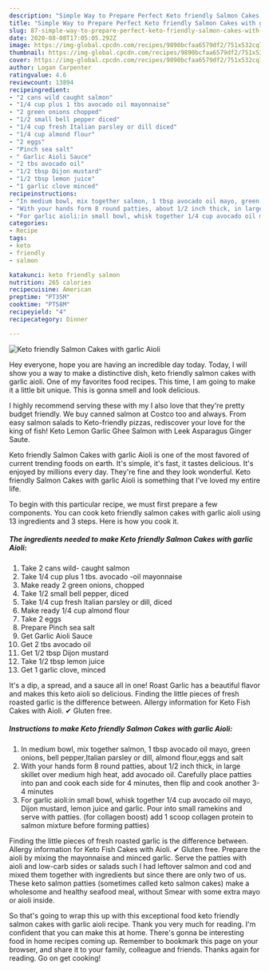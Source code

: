 ```yaml
---
description: "Simple Way to Prepare Perfect Keto friendly Salmon Cakes with garlic Aioli"
title: "Simple Way to Prepare Perfect Keto friendly Salmon Cakes with garlic Aioli"
slug: 87-simple-way-to-prepare-perfect-keto-friendly-salmon-cakes-with-garlic-aioli
date: 2020-08-08T17:05:05.292Z
image: https://img-global.cpcdn.com/recipes/9890bcfaa6579df2/751x532cq70/keto-friendly-salmon-cakes-with-garlic-aioli-recipe-main-photo.jpg
thumbnail: https://img-global.cpcdn.com/recipes/9890bcfaa6579df2/751x532cq70/keto-friendly-salmon-cakes-with-garlic-aioli-recipe-main-photo.jpg
cover: https://img-global.cpcdn.com/recipes/9890bcfaa6579df2/751x532cq70/keto-friendly-salmon-cakes-with-garlic-aioli-recipe-main-photo.jpg
author: Logan Carpenter
ratingvalue: 4.6
reviewcount: 13894
recipeingredient:
- "2 cans wild caught salmon"
- "1/4 cup plus 1 tbs avocado oil mayonnaise"
- "2 green onions chopped"
- "1/2 small bell pepper diced"
- "1/4 cup fresh Italian parsley or dill diced"
- "1/4 cup almond flour"
- "2 eggs"
- "Pinch sea salt"
- " Garlic Aioli Sauce"
- "2 tbs avocado oil"
- "1/2 tbsp Dijon mustard"
- "1/2 tbsp lemon juice"
- "1 garlic clove minced"
recipeinstructions:
- "In medium bowl, mix together salmon, 1 tbsp avocado oil mayo, green onions, bell pepper,Italian parsley or dill, almond flour,eggs and salt"
- "With your hands form 8 round patties, about 1/2 inch thick, in large skillet over medium high heat, add avocado oil. Carefully place patties into pan and cook each side for 4 minutes, then flip and cook another 3-4 minutes"
- "For garlic aioli:in small bowl, whisk together 1/4 cup avocado oil mayo, Dijon mustard, lemon juice and garlic. Pour into small ramekins and serve with patties. (for collagen boost) add 1 scoop collagen protein to salmon mixture before forming patties)"
categories:
- Recipe
tags:
- keto
- friendly
- salmon

katakunci: keto friendly salmon 
nutrition: 265 calories
recipecuisine: American
preptime: "PT35M"
cooktime: "PT58M"
recipeyield: "4"
recipecategory: Dinner

---
```



![Keto friendly Salmon Cakes with garlic Aioli](https://img-global.cpcdn.com/recipes/9890bcfaa6579df2/751x532cq70/keto-friendly-salmon-cakes-with-garlic-aioli-recipe-main-photo.jpg)

Hey everyone, hope you are having an incredible day today. Today, I will show you a way to make a distinctive dish, keto friendly salmon cakes with garlic aioli. One of my favorites food recipes. This time, I am going to make it a little bit unique. This is gonna smell and look delicious.

I highly recommend serving these with my I also love that they&#39;re pretty budget friendly. We buy canned salmon at Costco too and always. From easy salmon salads to Keto-friendly pizzas, rediscover your love for the king of fish! Keto Lemon Garlic Ghee Salmon with Leek Asparagus Ginger Saute.

Keto friendly Salmon Cakes with garlic Aioli is one of the most favored of current trending foods on earth. It's simple, it's fast, it tastes delicious. It's enjoyed by millions every day. They're fine and they look wonderful. Keto friendly Salmon Cakes with garlic Aioli is something that I've loved my entire life.


To begin with this particular recipe, we must first prepare a few components. You can cook keto friendly salmon cakes with garlic aioli using 13 ingredients and 3 steps. Here is how you cook it.

<!--inarticleads1-->

##### The ingredients needed to make Keto friendly Salmon Cakes with garlic Aioli:

1. Take 2 cans wild- caught salmon
1. Take 1/4 cup plus 1 tbs. avocado -oil mayonnaise
1. Make ready 2 green onions, chopped
1. Take 1/2 small bell pepper, diced
1. Take 1/4 cup fresh Italian parsley or dill, diced
1. Make ready 1/4 cup almond flour
1. Take 2 eggs
1. Prepare Pinch sea salt
1. Get  Garlic Aioli Sauce
1. Get 2 tbs avocado oil
1. Get 1/2 tbsp Dijon mustard
1. Take 1/2 tbsp lemon juice
1. Get 1 garlic clove, minced


It&#39;s a dip, a spread, and a sauce all in one! Roast Garlic has a beautiful flavor and makes this keto aioli so delicious. Finding the little pieces of fresh roasted garlic is the difference between. Allergy information for Keto Fish Cakes with Aioli. ✔ Gluten free. 

<!--inarticleads2-->

##### Instructions to make Keto friendly Salmon Cakes with garlic Aioli:

1. In medium bowl, mix together salmon, 1 tbsp avocado oil mayo, green onions, bell pepper,Italian parsley or dill, almond flour,eggs and salt
1. With your hands form 8 round patties, about 1/2 inch thick, in large skillet over medium high heat, add avocado oil. Carefully place patties into pan and cook each side for 4 minutes, then flip and cook another 3-4 minutes
1. For garlic aioli:in small bowl, whisk together 1/4 cup avocado oil mayo, Dijon mustard, lemon juice and garlic. Pour into small ramekins and serve with patties. (for collagen boost) add 1 scoop collagen protein to salmon mixture before forming patties)


Finding the little pieces of fresh roasted garlic is the difference between. Allergy information for Keto Fish Cakes with Aioli. ✔ Gluten free. Prepare the aioli by mixing the mayonnaise and minced garlic. Serve the patties with aioli and low-carb sides or salads such I had leftover salmon and cod and mixed them together with ingredients but since there are only two of us. These keto salmon patties (sometimes called keto salmon cakes) make a wholesome and healthy seafood meal, without Smear with some extra mayo or aioli inside. 

So that's going to wrap this up with this exceptional food keto friendly salmon cakes with garlic aioli recipe. Thank you very much for reading. I'm confident that you can make this at home. There's gonna be interesting food in home recipes coming up. Remember to bookmark this page on your browser, and share it to your family, colleague and friends. Thanks again for reading. Go on get cooking!
